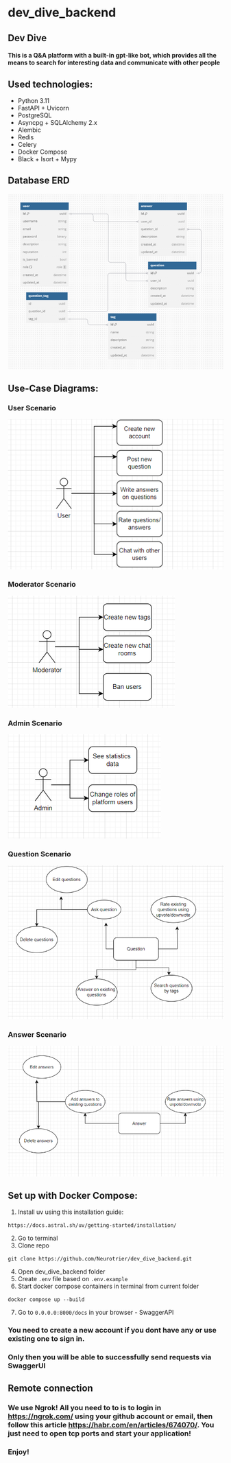 # dev_dive_backend

## Dev Dive 
#### This is a Q&A platform with a built-in gpt-like bot, which provides all the means to search for interesting data and communicate with other people

## Used technologies:
- Python 3.11
- FastAPI + Uvicorn
- PostgreSQL
- Asyncpg + SQLAlchemy 2.x
- Alembic
- Redis
- Celery
- Docker Compose
- Black + Isort + Mypy

## Database ERD
![ERD](docs/DB_ERD.png)

## Use-Case Diagrams: 
 ### User Scenario
   ![User Scenario](docs/User_role.png)
 ### Moderator Scenario
   ![Moderator Scenario](docs/Moderator_role.png)
 ### Admin Scenario
   ![Admin Scenario](docs/Admin_role.png)
 ### Question Scenario
   ![Question Scenario](docs/Question.png)
 ### Answer Scenario
   ![Answer Scenario](docs/Answer.png)

## Set up with Docker Compose:
1) Install uv using this installation guide:
```
https://docs.astral.sh/uv/getting-started/installation/
```
2) Go to terminal
3) Clone repo
```
git clone https://github.com/Neurotrier/dev_dive_backend.git
```
4) Open dev_dive_backend folder
5) Create `.env` file based on `.env.example`
6) Start docker compose containers in terminal from current folder
```
docker compose up --build
```
7) Go to `0.0.0.0:8000/docs` in your browser - SwaggerAPI

### You need to create a new account if you dont have any or use existing one to sign in.
### Only then you will be able to successfully send requests via SwaggerUI

## Remote connection
### We use Ngrok! All you need to to is to login in https://ngrok.com/ using your github account or email, then follow this article https://habr.com/en/articles/674070/. You just need to open tcp ports and start your application! 

### Enjoy!


